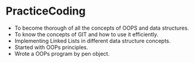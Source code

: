 # PracticeCoding

* To become thorough of all the concepts of OOPS and data structures.
* To know the concepts of GIT and how to use it efficiently.
* Implementing Linked Lists in different data structure concepts.
* Started with OOPs principles.
* Wrote a OOPs program by pen object.
